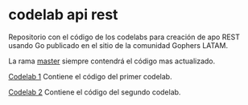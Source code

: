 # codelab api rest

Repositorio con el código de los codelabs para creación de apo REST usando Go publicado en el sitio de la comunidad Gophers LATAM.

La rama [master](https://github.com/profe-ajedrez/codelab_api_rest) siempre contendrá el código mas actualizado.

[Codelab 1](https://github.com/profe-ajedrez/codelab_api_rest/tree/codelab_1) Contiene el código del primer codelab.

[Codelab 2](https://github.com/profe-ajedrez/codelab_api_rest/tree/codelab_2) Contiene el código del segundo codelab.

